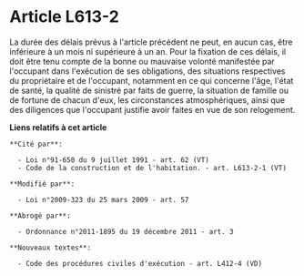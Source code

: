 # Article L613-2

La durée des délais prévus à l'article précédent ne peut, en aucun cas, être inférieure à un mois ni supérieure à un an. Pour
la fixation de ces délais, il doit être tenu compte de la bonne ou mauvaise volonté manifestée par l'occupant dans
l'exécution de ses obligations, des situations respectives du propriétaire et de l'occupant, notamment en ce qui concerne
l'âge, l'état de santé, la qualité de sinistré par faits de guerre, la situation de famille ou de fortune de chacun d'eux,
les circonstances atmosphériques, ainsi que des diligences que l'occupant justifie avoir faites en vue de son relogement.

**Liens relatifs à cet article**

	**Cité par**:

	  - Loi n°91-650 du 9 juillet 1991 - art. 62 (VT)
	  - Code de la construction et de l'habitation. - art. L613-2-1 (VT)

	**Modifié par**:

	  - Loi n°2009-323 du 25 mars 2009 - art. 57

	**Abrogé par**:

	  - Ordonnance n°2011-1895 du 19 décembre 2011 - art. 3

	**Nouveaux textes**:

	  - Code des procédures civiles d'exécution - art. L412-4 (VD)
